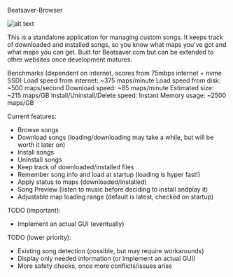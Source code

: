 Beatsaver-Browser

![alt text](https://i.imgur.com/s14jyi6.png)

This is a standalone application for managing custom songs.
It keeps track of downloaded and installed songs, so you know what maps you've got and what maps you can get.
Built for Beatsaver.com but can be extended to other websites once development matures.

Benchmarks (dependent on internet, scores from 75mbps internet + nvme SSD)
Load speed from internet: ~375 maps/minute
Load speed from disk: ~500 maps/second
Download speed: ~85 maps/minute
Estimated size: ~215 maps/GB
Install/Uninstall/Delete speed: Instant
Memory usage: ~2500 maps/GB

Current features:
- Browse songs
- Download songs (loading/downloading may take a while, but will be worth it later on)
- Install songs
- Uninstall songs
- Keep track of downloaded/installed files
- Remember song info and load at startup (loading is hyper fast!)
- Apply status to maps (downloaded/installed)
- Song Preview (listen to music before deciding to install andplay it)
- Adjustable map loading range (default is latest, checked on startup)

TODO (important):
- Implement an actual GUI (eventually)

TODO (lower priority):
- Existing song detection (possible, but may require workarounds)
- Display only needed information (or implement an actual GUI)
- More safety checks, once more conflicts/issues arise